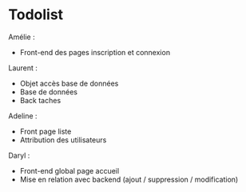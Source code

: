 # Todolist

Amélie : 
* Front-end des pages inscription et connexion

Laurent :
* Objet accès base de données
* Base de données
* Back taches

Adeline : 
* Front page liste 
* Attribution des utilisateurs

Daryl : 
* Front-end global page accueil
* Mise en relation avec backend (ajout / suppression / modification)